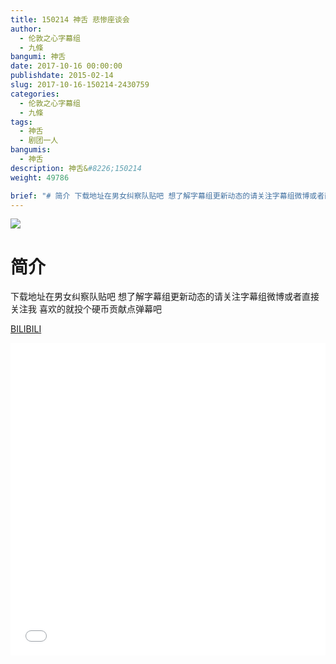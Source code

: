 ```yaml
---
title: 150214 神舌 悲惨座谈会
author: 
  - 伦敦之心字幕组
  - 九條
bangumi: 神舌
date: 2017-10-16 00:00:00
publishdate: 2015-02-14
slug: 2017-10-16-150214-2430759
categories: 
  - 伦敦之心字幕组
  - 九條
tags: 
  - 神舌
  - 剧团一人
bangumis: 
  - 神舌
description: 神舌&#8226;150214
weight: 49786

brief: "# 简介 下载地址在男女纠察队贴吧 想了解字幕组更新动态的请关注字幕组微博或者直接关注我 喜欢的就投个硬币贡献点弹幕吧"
---
```


![](https://i.imgur.com/2pue8X9.jpg)

# 简介  
下载地址在男女纠察队贴吧 想了解字幕组更新动态的请关注字幕组微博或者直接关注我 喜欢的就投个硬币贡献点弹幕吧

  [BILIBILI](https://www.bilibili.com/video/av2430759/)


<div class="vcontainer">  <iframe class='video' src="//www.bilibili.com/blackboard/player.html?aid=2430759" width="100%" height="500" frameborder="0" allowfullscreen="allowfullscreen"></iframe></div>
